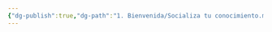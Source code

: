```yaml
---
{"dg-publish":true,"dg-path":"1. Bienvenida/Socializa tu conocimiento.md","permalink":"/1-bienvenida/socializa-tu-conocimiento/"}
---
```


